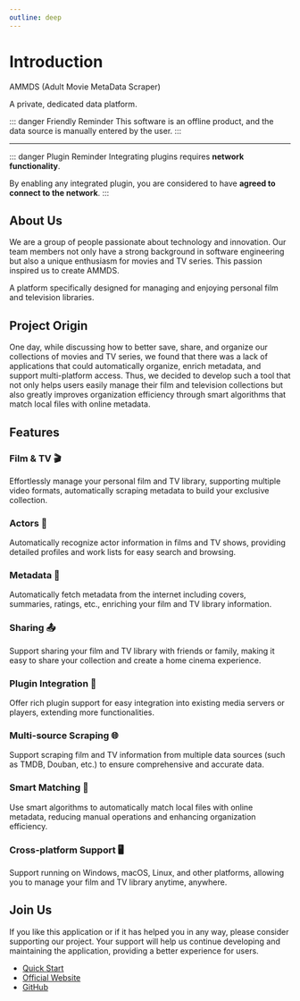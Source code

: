 ```yaml
---
outline: deep
---
```


# Introduction

AMMDS (Adult Movie MetaData Scraper)

A private, dedicated data platform.

::: danger Friendly Reminder
This software is an offline product, and the data source is manually entered by the user.
:::

---

::: danger Plugin Reminder
Integrating plugins requires **network functionality**.

By enabling any integrated plugin, you are considered to have **agreed to connect to the network**.
:::

## About Us

We are a group of people passionate about technology and innovation. Our team members not only have a strong background in software engineering but also a unique enthusiasm for movies and TV series. This passion inspired us to create AMMDS.

A platform specifically designed for managing and enjoying personal film and television libraries.

## Project Origin

One day, while discussing how to better save, share, and organize our collections of movies and TV series, we found that there was a lack of applications that could automatically organize, enrich metadata, and support multi-platform access. Thus, we decided to develop such a tool that not only helps users easily manage their film and television collections but also greatly improves organization efficiency through smart algorithms that match local files with online metadata.

## Features

### Film & TV 🎬
Effortlessly manage your personal film and TV library, supporting multiple video formats, automatically scraping metadata to build your exclusive collection.

### Actors 👤
Automatically recognize actor information in films and TV shows, providing detailed profiles and work lists for easy search and browsing.

### Metadata 📄
Automatically fetch metadata from the internet including covers, summaries, ratings, etc., enriching your film and TV library information.

### Sharing 📤
Support sharing your film and TV library with friends or family, making it easy to share your collection and create a home cinema experience.

### Plugin Integration 🔌
Offer rich plugin support for easy integration into existing media servers or players, extending more functionalities.

### Multi-source Scraping 🌐
Support scraping film and TV information from multiple data sources (such as TMDB, Douban, etc.) to ensure comprehensive and accurate data.

### Smart Matching 🤖
Use smart algorithms to automatically match local files with online metadata, reducing manual operations and enhancing organization efficiency.

### Cross-platform Support 🖥️
Support running on Windows, macOS, Linux, and other platforms, allowing you to manage your film and TV library anytime, anywhere.

## Join Us

If you like this application or if it has helped you in any way, please consider supporting our project. Your support will help us continue developing and maintaining the application, providing a better experience for users.

- [Quick Start](/guide/quick-start)
- [Official Website](https://blog.lifebus.top)
- [GitHub](https://github.com/QYG2297248353/AMMDS-Docker)

<!--@include: ../snippets/copyright.md-->